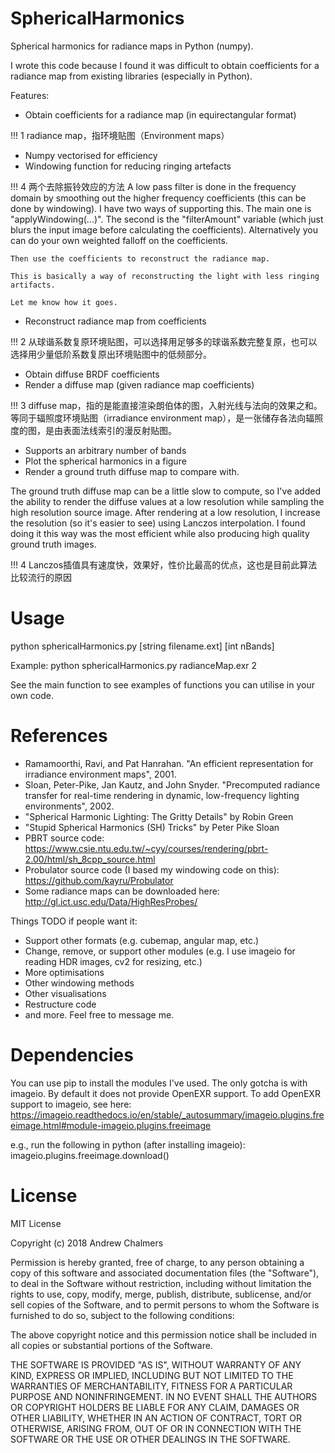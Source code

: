 # SphericalHarmonics
Spherical harmonics for radiance maps in Python (numpy). 

I wrote this code because I found it was difficult to obtain coefficients for a radiance map from existing libraries (especially in Python).


Features:
- Obtain coefficients for a radiance map (in equirectangular format)

!!! 1 radiance map，指环境贴图（Environment maps）

- Numpy vectorised for efficiency
- Windowing function for reducing ringing artefacts

!!! 4 两个去除振铃效应的方法
    A low pass filter is done in the frequency domain by smoothing out the higher frequency coefficients (this can be done by windowing). I have two ways of supporting this. The main one is "applyWindowing(...)". The second is the "filterAmount" variable (which just blurs the input image before calculating the coefficients). Alternatively you can do your own weighted falloff on the coefficients.

    Then use the coefficients to reconstruct the radiance map.

    This is basically a way of reconstructing the light with less ringing artifacts.

    Let me know how it goes.
- Reconstruct radiance map from coefficients

!!! 2 从球谐系数复原环境贴图，可以选择用足够多的球谐系数完整复原，也可以选择用少量低阶系数复原出环境贴图中的低频部分。
- Obtain diffuse BRDF coefficients
- Render a diffuse map (given radiance map coefficients)

!!! 3 diffuse map，指的是能直接渲染朗伯体的图，入射光线与法向的效果之和。等同于辐照度环境贴图（irradiance environment map），是一张储存各法向辐照度的图，是由表面法线索引的漫反射贴图。
- Supports an arbitrary number of bands 
- Plot the spherical harmonics in a figure
- Render a ground truth diffuse map to compare with. 

The ground truth diffuse map can be a little slow to compute, so I've added the ability to render the diffuse values at a low resolution while sampling the high resolution source image. After rendering at a low resolution, I increase the resolution (so it's easier to see) using Lanczos interpolation. I found doing it this way was the most efficient while also producing high quality ground truth images.

!!! 4 Lanczos插值具有速度快，效果好，性价比最高的优点，这也是目前此算法比较流行的原因
# Usage
python sphericalHarmonics.py [string filename.ext] [int nBands]

Example:
python sphericalHarmonics.py radianceMap.exr 2

See the main function to see examples of functions you can utilise in your own code.

# References
- Ramamoorthi, Ravi, and Pat Hanrahan. "An efficient representation for irradiance environment maps", 2001.
- Sloan, Peter-Pike, Jan Kautz, and John Snyder. "Precomputed radiance transfer for real-time rendering in dynamic, low-frequency lighting environments", 2002.
- "Spherical Harmonic Lighting: The Gritty Details" by Robin Green
- "Stupid Spherical Harmonics (SH) Tricks" by Peter Pike Sloan
- PBRT source code: https://www.csie.ntu.edu.tw/~cyy/courses/rendering/pbrt-2.00/html/sh_8cpp_source.html
- Probulator source code (I based my windowing code on this): https://github.com/kayru/Probulator
- Some radiance maps can be downloaded here: http://gl.ict.usc.edu/Data/HighResProbes/

Things TODO if people want it:
- Support other formats (e.g. cubemap, angular map, etc.)
- Change, remove, or support other modules (e.g. I use imageio for reading HDR images, cv2 for resizing, etc.)
- More optimisations
- Other windowing methods
- Other visualisations
- Restructure code
- and more. Feel free to message me.

# Dependencies
You can use pip to install the modules I've used. The only gotcha is with imageio. By default it does not provide OpenEXR support.
To add OpenEXR support to imageio, see here:
https://imageio.readthedocs.io/en/stable/_autosummary/imageio.plugins.freeimage.html#module-imageio.plugins.freeimage

e.g., run the following in python (after installing imageio):
imageio.plugins.freeimage.download()

# License
MIT License

Copyright (c) 2018 Andrew Chalmers

Permission is hereby granted, free of charge, to any person obtaining a copy
of this software and associated documentation files (the "Software"), to deal
in the Software without restriction, including without limitation the rights
to use, copy, modify, merge, publish, distribute, sublicense, and/or sell
copies of the Software, and to permit persons to whom the Software is
furnished to do so, subject to the following conditions:

The above copyright notice and this permission notice shall be included in all
copies or substantial portions of the Software.

THE SOFTWARE IS PROVIDED "AS IS", WITHOUT WARRANTY OF ANY KIND, EXPRESS OR
IMPLIED, INCLUDING BUT NOT LIMITED TO THE WARRANTIES OF MERCHANTABILITY,
FITNESS FOR A PARTICULAR PURPOSE AND NONINFRINGEMENT. IN NO EVENT SHALL THE
AUTHORS OR COPYRIGHT HOLDERS BE LIABLE FOR ANY CLAIM, DAMAGES OR OTHER
LIABILITY, WHETHER IN AN ACTION OF CONTRACT, TORT OR OTHERWISE, ARISING FROM,
OUT OF OR IN CONNECTION WITH THE SOFTWARE OR THE USE OR OTHER DEALINGS IN THE
SOFTWARE.

